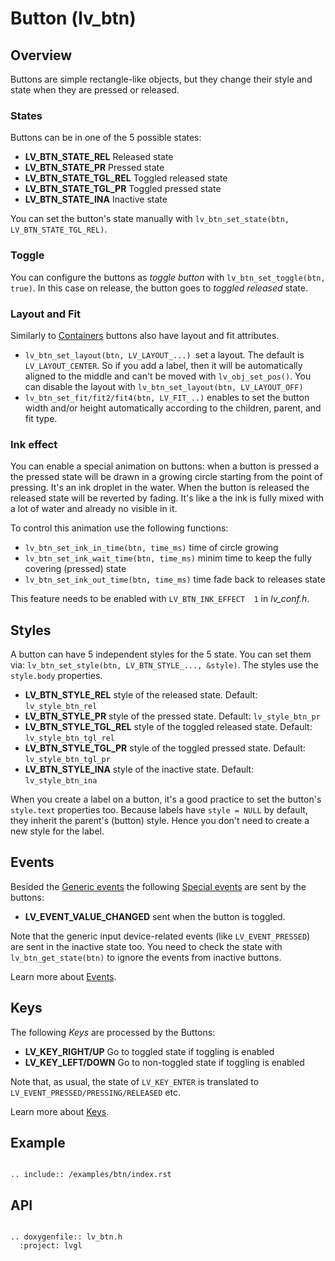 # Button (lv_btn)

## Overview

Buttons are simple rectangle-like objects, but they change their style and state when they are pressed or released. 

### States
Buttons can be in one of the 5 possible states:
- **LV_BTN_STATE_REL** Released state
- **LV_BTN_STATE_PR** Pressed state
- **LV_BTN_STATE_TGL_REL** Toggled released state 
- **LV_BTN_STATE_TGL_PR** Toggled pressed state 
- **LV_BTN_STATE_INA** Inactive state

You can set the button's state manually with `lv_btn_set_state(btn, LV_BTN_STATE_TGL_REL)`.

### Toggle
You can configure the buttons as *toggle button* with `lv_btn_set_toggle(btn, true)`. In this case on release, the button goes to *toggled released* state.

### Layout and Fit
Similarly to [Containers](/object-types/cont) buttons also have layout and fit attributes.
- `lv_btn_set_layout(btn, LV_LAYOUT_...) `set a layout. The default is `LV_LAYOUT_CENTER`. 
So if you add a label, then it will be automatically aligned to the middle and can't be moved with `lv_obj_set_pos()`. 
You can disable the layout with `lv_btn_set_layout(btn, LV_LAYOUT_OFF)`
- `lv_btn_set_fit/fit2/fit4(btn, LV_FIT_..)` enables to set the button width and/or height automatically according to the children, parent, and fit type.

### Ink effect
You can enable a special animation on buttons: when a button is pressed a the pressed state will be drawn in a growing circle starting from the point of pressing. It's an ink droplet in the water.
When the button is released the released state will be reverted by fading. It's like a the ink is fully mixed with a lot of water and already no visible in it. 

To control this animation use the following functions:
- `lv_btn_set_ink_in_time(btn, time_ms)` time of circle growing
- `lv_btn_set_ink_wait_time(btn, time_ms)` minim time to keep the fully covering (pressed) state
- `lv_btn_set_ink_out_time(btn, time_ms)` time fade back to releases state

This feature needs to be enabled with `LV_BTN_INK_EFFECT  1` in *lv_conf.h*.


## Styles

A button can have 5 independent styles for the 5 state. You can set them via: `lv_btn_set_style(btn, LV_BTN_STYLE_..., &style)`. The styles use the `style.body` properties.

- **LV_BTN_STYLE_REL** style of the released state. Default: `lv_style_btn_rel`
- **LV_BTN_STYLE_PR** style of the pressed state. Default: `lv_style_btn_pr`
- **LV_BTN_STYLE_TGL_REL** style of the toggled released state. Default: `lv_style_btn_tgl_rel`
- **LV_BTN_STYLE_TGL_PR** style of the toggled pressed state. Default: `lv_style_btn_tgl_pr`
- **LV_BTN_STYLE_INA** style of the inactive state. Default: `lv_style_btn_ina`

When you create a label on a button, it's a good practice to set the button's `style.text` properties too. Because labels have `style = NULL` by default, they inherit the parent's (button) style. 
Hence you don't need to create a new style for the label. 


## Events
Besided the [Generic events](/overview/event.html#generic-events) the following [Special events](/overview/event.html#special-events) are sent by the buttons:
 - **LV_EVENT_VALUE_CHANGED** sent when the button is toggled.

Note that the generic input device-related events (like `LV_EVENT_PRESSED`) are sent in the inactive state too. You need to check the state with `lv_btn_get_state(btn)` to ignore the events from inactive buttons.
 
Learn more about [Events](/overview/event).

## Keys
The following *Keys* are processed by the Buttons:
- **LV_KEY_RIGHT/UP** Go to toggled state if toggling is enabled
- **LV_KEY_LEFT/DOWN** Go to non-toggled state if toggling is  enabled

Note that, as usual, the state of `LV_KEY_ENTER` is translated to `LV_EVENT_PRESSED/PRESSING/RELEASED` etc.

Learn more about [Keys](/overview/indev).
  
## Example
```eval_rst

.. include:: /examples/btn/index.rst

```

## API 

```eval_rst

.. doxygenfile:: lv_btn.h
  :project: lvgl
        
```
